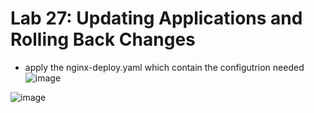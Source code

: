 # Lab 27: Updating Applications and Rolling Back Changes

- apply the nginx-deploy.yaml which contain the configutrion needed
![image](https://github.com/user-attachments/assets/0834b11e-ad1f-474b-934b-8d68c50984e9)


![image](https://github.com/user-attachments/assets/3809cde8-4db0-484b-b759-7a330276efa7)
